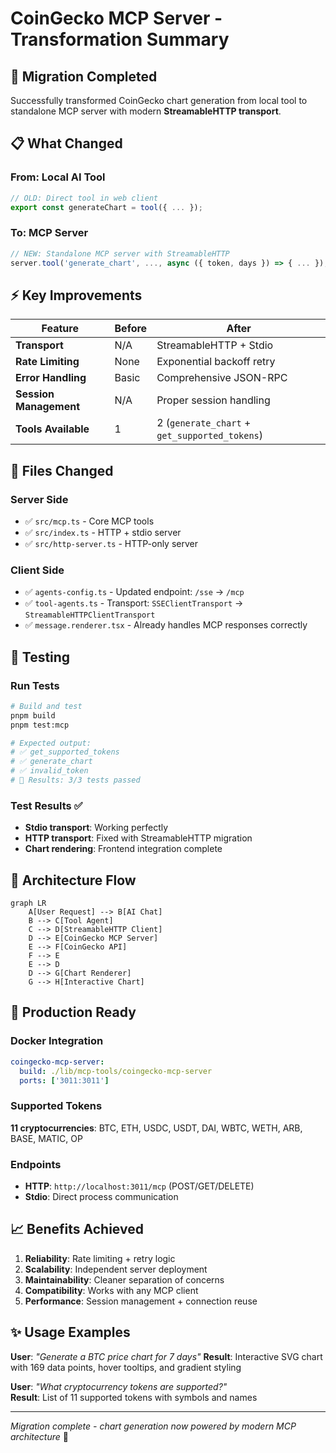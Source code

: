 # CoinGecko MCP Server - Transformation Summary

## 🔄 **Migration Completed**

Successfully transformed CoinGecko chart generation from local tool to standalone MCP server with modern **StreamableHTTP transport**.

## 📋 **What Changed**

### **From: Local AI Tool**

```typescript
// OLD: Direct tool in web client
export const generateChart = tool({ ... });
```

### **To: MCP Server**

```typescript
// NEW: Standalone MCP server with StreamableHTTP
server.tool('generate_chart', ..., async ({ token, days }) => { ... });
```

## ⚡ **Key Improvements**

| Feature                | Before | After                                         |
| ---------------------- | ------ | --------------------------------------------- |
| **Transport**          | N/A    | StreamableHTTP + Stdio                        |
| **Rate Limiting**      | None   | Exponential backoff retry                     |
| **Error Handling**     | Basic  | Comprehensive JSON-RPC                        |
| **Session Management** | N/A    | Proper session handling                       |
| **Tools Available**    | 1      | 2 (`generate_chart` + `get_supported_tokens`) |

## 🔧 **Files Changed**

### **Server Side**

- ✅ `src/mcp.ts` - Core MCP tools
- ✅ `src/index.ts` - HTTP + stdio server
- ✅ `src/http-server.ts` - HTTP-only server

### **Client Side**

- ✅ `agents-config.ts` - Updated endpoint: `/sse` → `/mcp`
- ✅ `tool-agents.ts` - Transport: `SSEClientTransport` → `StreamableHTTPClientTransport`
- ✅ `message.renderer.tsx` - Already handles MCP responses correctly

## 🧪 **Testing**

### **Run Tests**

```bash
# Build and test
pnpm build
pnpm test:mcp

# Expected output:
# ✅ get_supported_tokens
# ✅ generate_chart
# ✅ invalid_token
# 🎯 Results: 3/3 tests passed
```

### **Test Results** ✅

- **Stdio transport**: Working perfectly
- **HTTP transport**: Fixed with StreamableHTTP migration
- **Chart rendering**: Frontend integration complete

## 🔄 **Architecture Flow**

```mermaid
graph LR
    A[User Request] --> B[AI Chat]
    B --> C[Tool Agent]
    C --> D[StreamableHTTP Client]
    D --> E[CoinGecko MCP Server]
    E --> F[CoinGecko API]
    F --> E
    E --> D
    D --> G[Chart Renderer]
    G --> H[Interactive Chart]
```

## 🚀 **Production Ready**

### **Docker Integration**

```yaml
coingecko-mcp-server:
  build: ./lib/mcp-tools/coingecko-mcp-server
  ports: ['3011:3011']
```

### **Supported Tokens**

**11 cryptocurrencies**: BTC, ETH, USDC, USDT, DAI, WBTC, WETH, ARB, BASE, MATIC, OP

### **Endpoints**

- **HTTP**: `http://localhost:3011/mcp` (POST/GET/DELETE)
- **Stdio**: Direct process communication

## 📈 **Benefits Achieved**

1. **Reliability**: Rate limiting + retry logic
2. **Scalability**: Independent server deployment
3. **Maintainability**: Cleaner separation of concerns
4. **Compatibility**: Works with any MCP client
5. **Performance**: Session management + connection reuse

## ✨ **Usage Examples**

**User**: _"Generate a BTC price chart for 7 days"_
**Result**: Interactive SVG chart with 169 data points, hover tooltips, and gradient styling

**User**: _"What cryptocurrency tokens are supported?"_  
**Result**: List of 11 supported tokens with symbols and names

---

_Migration complete - chart generation now powered by modern MCP architecture_ 🎯
